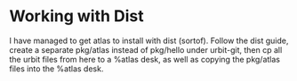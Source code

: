 Working with Dist
=================

I have managed to get atlas to install with dist (sortof).  Follow the dist guide, create a separate pkg/atlas instead of pkg/hello under urbit-git, then cp all the urbit files from here to a %atlas desk, as well as copying the pkg/atlas files into the %atlas desk.
